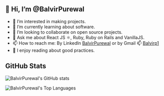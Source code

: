 ## 👋 Hi, I’m @BalvirPurewal
- 👀 I’m interested in making projects.
- 🌱 I’m currently learning about software.
- 🏁 I’m looking to collaborate on open source projects.
- 💬 Ask me about React JS ⚛️, Ruby, Ruby on Rails and VanillaJS.
- 📫 How to reach me: By LinkedIn [BalvirPurewal](https://www.linkedin.com/in/balvir-purewal/) or by Gmail 📫 [Balvirp1](mailto:balvirp1@gmail.com)
- 💞 I enjoy reading about good practices.

## GitHub Stats
![BalvirPurewal's GitHub stats](https://github-stats-balvirpurewal.vercel.app/api/?username=balzhunter&show_icons=true&theme=tokyonight)

![BalvirPurewal's Top Languages](https://github-stats-balvirpurewal.vercel.app/api/top-langs/?username=balzhunter&theme=tokyonight&langs_count=5&hide=shell,typescript,css,html,scss)
<!---
Balzhunter/Balzhunter is a ✨ special ✨ repository because its `README.md` (this file) appears on your GitHub profile.
You can click the Preview link to take a look at your changes.
--->
